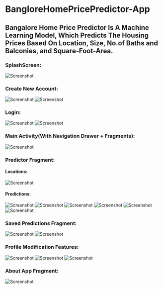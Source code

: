 # BangloreHomePricePredictor-App
<h2>Bangalore Home Price Predictor Is A Machine Learning Model, Which Predicts The Housing Prices Based On Location, Size, No.of Baths and Balconies, and Square-Foot-Area.</h2>

<h3>SplashScreen: </h3>

![Screenshot](/screenshots/splash_screen.png)

<h3>Create New Account: </h3>

![Screenshot](/screenshots/register.png)
![Screenshot](/screenshots/register_2.png)

<h3>Login: </h3>

![Screenshot](/screenshots/login_1.png)
![Screenshot](/screenshots/login_2.png)

<h3>Main Activity(With Navigation Drawer + Fragments): </h3>

![Screenshot](/screenshots/main.png)

<h3>Predictor Fragment: </h3>

<h4>Locations: </h4>

![Screenshot](/screenshots/predictor_1.png)

<h4>Predictions: </h4>

![Screenshot](/screenshots/predictor_2.png)
![Screenshot](/screenshots/predictor_3.png)
![Screenshot](/screenshots/predictor_4.png)
![Screenshot](/screenshots/predictor_5.png)
![Screenshot](/screenshots/predictor_6.png)
![Screenshot](/screenshots/predictor_7.png)

<h3>Saved Predictions Fragment: </h3>

![Screenshot](/screenshots/saved_predictions_1.png)
![Screenshot](/screenshots/saved_predictions_2.png)

<h3>Profile Modification Features: </h3>

![Screenshot](/screenshots/profile_1.png)
![Screenshot](/screenshots/profile_2.png)
![Screenshot](/screenshots/profile_3.png)

<h3>About App Fragment: </h3>

![Screenshot](/screenshots/about_app.png)
